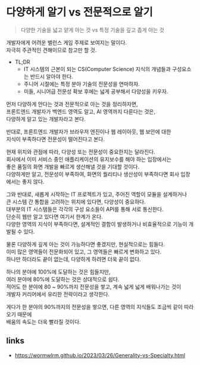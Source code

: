 # 다양하게 알기 vs 전문적으로 알기

> 다양한 기술을 넓고 얕게 아는 것 vs 특정 기술을 깊고 좁게 아는 것

개발자에게 어려운 밸런스 게임 주제로 보여지는 말이다.\
자극히 주관적인 견해이므로 참고만 할 것.

- TL;DR
  - IT 시스템의 근본이 되는 CS(Computer Science) 지식의 개념들과 구성요소는 반드시 알아야 한다.
  - 주니어 시절에는 특정 분야 기술의 전문성을 연마하자.
  - 미들, 시니어급 전문성 확보 후에는 넓게 공부해서 다양성을 키우자.

먼저 다양하게 안다는 것과 전문적으로 아는 것을 정리하자면,\
프론트엔드 개발자가 백엔드 영역도 알고, AI 영역까지 다룬다는 것은,\
다양하게 알고 있는 개발자라고 본다.

반대로, 프론트엔드 개발자가 브라우저 엔진이나 웹 레이아웃, 웹 보안에 대한\
지식이 부족하다면 전문성이 떨어진다고 본다.

현재 위치와 관점에 따라, 다양성 또는 전문성이 중요한지는 달라진다.\
회사에서 이미 서비스 중인 애플리케이션의 유지보수를 해야 하는 입장에서는\
좋은 품질의 화면 개발을 빠르게 생산해낼 것을 기대할 것이다.\
다양하게만 알고, 전문성이 부족하여, 화면의 퀄리티나 생산성이 부족하다면 회사 입장에서는 좋지 않다.

그와 반대로, 새롭게 시작하는 IT 프로젝트가 있고, 주어진 역할이 모듈을 설계하거나\
큰 시스템 간 통합을 고려하는 위치에 있다면, 다양성이 중요하다.\
대부분의 IT 시스템들은 각각의 구성 요소들이 API를 통해 서로 통신한다.\
단순히 웹만 알고 있다면 여기서 한계가 온다.\
다양한 영역의 지식이 부족하다면, 설계적인 결함이 발생하거나 비효율적으로 기능이 개발될 수 있다.

물론 다양하게 깊게 아는 것이 가능하다면 좋겠지만, 현실적으로는 힘들다.\
이미 많은 영역들이 전문화되어 있고, 그 영역들은 빠르게 변화하고 있다.\
하나만 하더라도 끝이 없는데, 다양하게 하려면 더욱 끝이 없다.

하나의 분야에 100%에 도달하는 것은 힘들지만,\
여러 분야에 80%에 도달하는 것은 상대적으로 쉽다.\
적어도 한 분야에 80 ~ 90%까지 전문성을 쌓고, 계속 넓게 넓게 배워나가는 것이\
개발자 커리어에서 유리한 전략이라고 생각한다.

게다가 한 분야의 90%까지의 전문성을 쌓으면, 다른 영역의 지식들도 조금씩 같이 따라오기 때문에\
배움의 속도는 더욱 빨라질 것이다.

## links

- <https://wormwlrm.github.io/2023/03/26/Generality-vs-Specialty.html>
